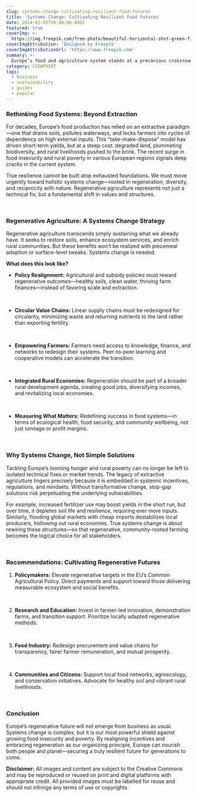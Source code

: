 ```yaml
---
slug: systems-change-cultivating-resilient-food-futures
title: 'Systems Change: Cultivating Resilient Food Futures'
date: 2024-02-05T00:00:00.000Z
featured: true
coverImg: >-
  https://img.freepik.com/free-photo/beautiful-horizontal-shot-green-field-with-bushes-trees-small-houses-countryside_181624-30046.jpg
coverImgAttribution: 'Designed by Freepik'
coverImgAttributionUrl: 'https://www.freepik.com'
summary: >-
  Europe’s food and agriculture system stands at a precarious crossroads. Unless we shift from extractive practices to regenerative ones, rising food insecurity and poverty will threaten communities across the continent.
category: VIEWPOINT
tags:
  - business
  - sustainability
  - guides
  - popular
---
```


### Rethinking Food Systems: Beyond Extraction

For decades, Europe’s food production has relied on an extractive paradigm—one that drains soils, pollutes waterways, and locks farmers into cycles of dependency on high external inputs. This “take-make-dispose” model has driven short-term yields, but at a steep cost: degraded land, plummeting biodiversity, and rural livelihoods pushed to the brink. The recent surge in food insecurity and rural poverty in various European regions signals deep cracks in the current system.

True resilience cannot be built atop exhausted foundations. We must move urgently toward holistic systems change—rooted in regeneration, diversity, and reciprocity with nature. Regenerative agriculture represents not just a technical fix, but a fundamental shift in values and structures.

<br/>

### Regenerative Agriculture: A Systems Change Strategy

Regenerative agriculture transcends simply sustaining what we already have. It seeks to restore soils, enhance ecosystem services, and enrich rural communities. But these benefits won’t be realized with piecemeal adoption or surface-level tweaks. Systems change is needed.

**What does this look like?**

- **Policy Realignment:** Agricultural and subsidy policies must reward regenerative outcomes—healthy soils, clean water, thriving farm finances—instead of favoring scale and extraction.
<br/>

- **Circular Value Chains:** Linear supply chains must be redesigned for circularity, minimizing waste and returning nutrients to the land rather than exporting fertility.
<br/>

- **Empowering Farmers:** Farmers need access to knowledge, finance, and networks to redesign their systems. Peer-to-peer learning and cooperative models can accelerate the transition.
<br/>

- **Integrated Rural Economies:** Regeneration should be part of a broader rural development agenda, creating good jobs, diversifying incomes, and revitalizing local economies.
<br/>

- **Measuring What Matters:** Redefining success in food systems—in terms of ecological health, food security, and community wellbeing, not just tonnage or profit margins.

<br/>

### Why Systems Change, Not Simple Solutions

Tackling Europe’s looming hunger and rural poverty can no longer be left to isolated technical fixes or market trends. The legacy of extractive agriculture lingers precisely because it is embedded in systemic incentives, regulations, and mindsets. Without transformative change, stop-gap solutions risk perpetuating the underlying vulnerabilities.

For example, increased fertilizer use may boost yields in the short run, but over time, it depletes soil life and resilience, requiring ever more inputs. Similarly, flooding global markets with cheap imports destabilizes local producers, hollowing out rural economies. True systems change is about rewiring these structures—so that regenerative, community-rooted farming becomes the logical choice for all stakeholders.

<br/>

### Recommendations: Cultivating Regenerative Futures

1. **Policymakers:** Elevate regenerative targets in the EU’s Common Agricultural Policy. Direct payments and support toward those delivering measurable ecosystem and social benefits.
<br/>

2. **Research and Education:** Invest in farmer-led innovation, demonstration farms, and transition support. Prioritize locally adapted regenerative methods.
<br/>

3. **Food Industry:** Redesign procurement and value chains for transparency, fairer farmer remuneration, and mutual prosperity.
<br/>

4. **Communities and Citizens:** Support local food networks, agroecology, and conservation initiatives. Advocate for healthy soil and vibrant rural livelihoods.

<br/>

### Conclusion

Europe’s regenerative future will not emerge from business as usual. Systems change is complex, but it is our most powerful shield against growing food insecurity and poverty. By realigning incentives and embracing regeneration as our organizing principle, Europe can nourish both people and planet—securing a truly resilient future for generations to come.

**Disclaimer:**
All images and content are subject to the Creative Commons and may be reproduced or reused on print and digital platforms with appropriate credit. All provided images must be labelled for reuse and should not infringe any terms of use or copyrights.

